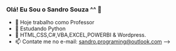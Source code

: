 ### Olá! Eu Sou o Sandro Souza ^^ 👋

- 🔭 Hoje trabalho como Professor
- 🌱 Estudando Python
- 💬 HTML,CSS,C#,VBA,EXCEL,POWERBI & Wordpress.
- 📫 Contate me no e-mail: sandro.programing@outlook.com
-->
